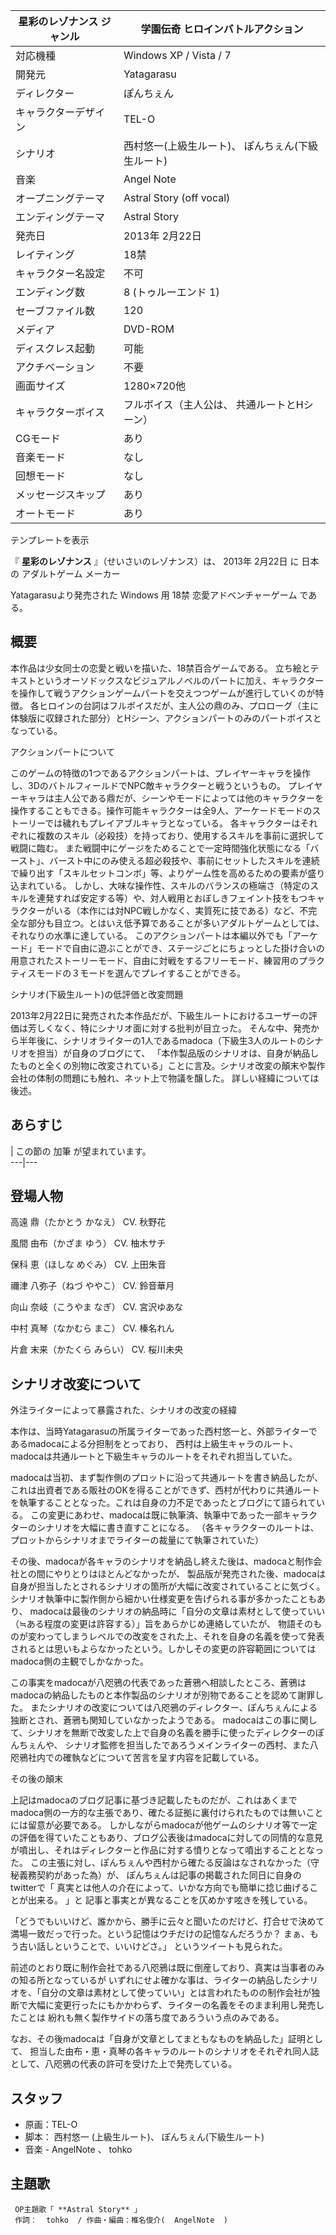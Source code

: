 星彩のレゾナンス  ジャンル  |  学園伝奇  ヒロインバトルアクション   
---|---  
対応機種  |  Windows XP  /  Vista  /  7   
開発元  |  Yatagarasu   
ディレクター  |  ぽんちぇん   
キャラクターデザイン  |  TEL-O   
シナリオ  |  西村悠一(上級生ルート)、  ぽんちぇん(下級生ルート)   
音楽  |  Angel Note   
オープニングテーマ  |  Astral Story (off vocal)   
エンディングテーマ  |  Astral Story   
発売日  |  2013年  2月22日   
レイティング  |  18禁   
キャラクター名設定  |  不可   
エンディング数  |  8 (トゥルーエンド 1)   
セーブファイル数  |  120   
メディア  |  DVD-ROM   
ディスクレス起動  |  可能   
アクチベーション  |  不要   
画面サイズ  |  1280×720他   
キャラクターボイス  |  フルボイス（主人公は、  共通ルートとHシーン）   
CGモード  |  あり   
音楽モード  |  なし   
回想モード  |  なし   
メッセージスキップ  |  あり   
オートモード  |  あり   
テンプレートを表示  
  
『 **星彩のレゾナンス** 』（せいさいのレゾナンス）は、  2013年  2月22日  に  日本  の  アダルトゲーム  メーカー

Yatagarasuより発売された  Windows  用  18禁  恋愛アドベンチャーゲーム  である。

  

##  概要  

本作品は少女同士の恋愛と戦いを描いた、18禁百合ゲームである。
立ち絵とテキストというオーソドックスなビジュアルノベルのパートに加え、キャラクターを操作して戦うアクションゲームパートを交えつつゲームが進行していくのが特徴。
各ヒロインの台詞はフルボイスだが、主人公の鼎のみ、プロローグ（主に体験版に収録された部分）とHシーン、アクションパートのみのパートボイスとなっている。

アクションパートについて

このゲームの特徴の1つであるアクションパートは、プレイヤーキャラを操作し、3DのバトルフィールドでNPC敵キャラクターと戦うというもの。
プレイヤーキャラは主人公である鼎だが、シーンやモードによっては他のキャラクターを操作することもできる。操作可能キャラクターは全9人、アーケードモードのストーリーでは穢れもプレイアブルキャラとなっている。
各キャラクターはそれぞれに複数のスキル（必殺技）を持っており、使用するスキルを事前に選択して戦闘に臨む。
また戦闘中にゲージをためることで一定時間強化状態になる「バースト」、バースト中にのみ使える超必殺技や、事前にセットしたスキルを連続で繰り出す「スキルセットコンボ」等、よりゲーム性を高めるための要素が盛り込まれている。
しかし、大味な操作性、スキルのバランスの極端さ（特定のスキルを連発すれば安定する等）や、対人戦用とおぼしきフェイント技をもつキャラクターがいる（本作には対NPC戦しかなく、実質死に技である）など、不完全な部分も目立つ。とはいえ低予算であることが多いアダルトゲームとしては、それなりの水準に達している。
このアクションパートは本編以外でも「アーケード」モードで自由に遊ぶことができ、ステージごとにちょっとした掛け合いの用意されたストーリーモード、自由に対戦をするフリーモード、練習用のプラクティスモードの３モードを選んでプレイすることができる。

シナリオ(下級生ルート)の低評価と改変問題

2013年2月22日に発売された本作品だが、下級生ルートにおけるユーザーの評価は芳しくなく、特にシナリオ面に対する批判が目立った。
そんな中、発売から半年後に、シナリオライターの1人であるmadoca（下級生3人のルートのシナリオを担当）が自身のブログにて、
「本作製品版のシナリオは、自身が納品したものと全くの別物に改変されている」ことに言及。シナリオ改変の顛末や製作会社の体制の問題にも触れ、ネット上で物議を醸した。
詳しい経緯については後述。

##  あらすじ  

|  この節の  加筆  が望まれています。  
---|---  
  
##  登場人物  

高遠 鼎（たかとう かなえ） CV.  秋野花

風間 由布（かざま ゆう） CV.  柚木サチ

保科 恵（ほしな めぐみ） CV.  上田朱音

禰津 八弥子（ねづ ややこ） CV.  鈴音華月

向山 奈岐（こうやま なぎ） CV.  宮沢ゆあな

中村 真琴（なかむら まこ） CV.  榛名れん

片倉 末来（かたくら みらい） CV.  桜川未央

##  シナリオ改変について  

外注ライターによって暴露された、シナリオの改変の経緯

本作は、当時Yatagarasuの所属ライターであった西村悠一と、外部ライターであるmadocaによる分担制をとっており、
西村は上級生キャラのルート、madocaは共通ルートと下級生キャラのルートをそれぞれ担当していた。

madocaは当初、まず製作側のプロットに沿って共通ルートを書き納品したが、これは出資者である販社のOKを得ることができず、西村が代わりに共通ルートを執筆することとなった。これは自身の力不足であったとブログにて語られている。
この変更にあわせ、madocaは既に執筆済、執筆中であった一部キャラクターのシナリオを大幅に書き直すことになる。
（各キャラクターのルートは、プロットからシナリオまでライターの裁量にて執筆されていた）

その後、madocaが各キャラのシナリオを納品し終えた後は、madocaと制作会社との間にやりとりはほとんどなかったが、
製品版が発売された後、madocaは自身が担当したとされるシナリオの箇所が大幅に改変されていることに気づく。
シナリオ執筆中に製作側から細かい仕様変更を告げられる事が多かったこともあり、
madocaは最後のシナリオの納品時に「自分の文章は素材として使っていい（≒ある程度の変更は許容する）」旨をあらかじめ連絡していたが、
物語そのものが変わってしまうレベルでの改変をされた上、それを自身の名義を使って発表されるとは思いもよらなかったという。しかしその変更の許容範囲についてはmadoca側の主観でしかなかった。

この事実をmadocaが八咫鴉の代表であった蒼鴉へ相談したところ、蒼鴉はmadocaの納品したものと本作製品のシナリオが別物であることを認めて謝罪した。
またシナリオの改変については八咫鴉のディレクター、ぽんちぇんによる独断とされ、蒼鴉も関知していなかったようである。
madocaはこの事に関して、シナリオを無断で改変した上で自身の名義を勝手に使ったディレクターのぽんちぇんや、
シナリオ監修を担当したであろうメインライターの西村、また八咫鴉社内での確執などについて苦言を呈す内容を記載している。

その後の顛末

上記はmadocaのブログ記事に基づき記載したものだが、これはあくまでmadoca側の一方的な主張であり、確たる証拠に裏付けられたものでは無いことには留意が必要である。
しかしながらmadocaが他ゲームのシナリオ等で一定の評価を得ていたこともあり、ブログ公表後はmadocaに対しての同情的な意見が噴出し、それはディレクターと作品に対する憤りとなって噴出することとなった。
この主張に対し、ぽんちぇんや西村から確たる反論はなされなかった（守秘義務契約があった為）が、 ぽんちぇんは記事の掲載された同日に自身のtwitterで「
真実とは他人の介在によって、いかな方向でも簡単に捻じ曲げることが出来る。  」と 記事と事実とが異なることを仄めかす呟きを残している。

「どうでもいいけど、誰かから、勝手に云々と聞いたのだけど、打合せで決めて満場一致だっで行った。という記憶はウチだけの記憶なんだろうか？
まぁ、もう古い話しということで、いいけどさ。」  というツイートも見られた。

前述のとおり既に制作会社である八咫鴉は既に倒産しており、真実は当事者のみの知る所となっているが
いずれにせよ確かな事は、ライターの納品したシナリオを、「自分の文章は素材として使っていい」とは言われたものの制作会社が独断で大幅に変更行ったにもかかわらず、ライターの名義をそのまま利用し発売したことは
紛れも無く製作サイドの落ち度であろういう点のみである。

なお、その後madocaは「自身が文章としてまともなものを納品した」証明として、
担当した由布・恵・真琴の各キャラのルートのシナリオをそれぞれ同人誌として、八咫鴉の代表の許可を受けた上で発売している。

  

##  スタッフ  

  * 原画：TEL-O 
  * 脚本：  西村悠一  (上級生ルート)、  ぽんちぇん(下級生ルート) 
  * 音楽 -  AngelNote  、  tohko 

##  主題歌  

     OP主題歌「 **Astral Story** 」 
     作詞：  tohko  / 作曲・編曲：椎名俊介(  AngelNote  ) 

